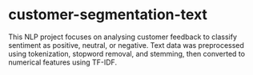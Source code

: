 # customer-segmentation-text
This NLP project focuses on analysing customer feedback to classify sentiment as positive, neutral, or negative. 
Text data was preprocessed using tokenization, stopword removal, and stemming, then converted to numerical features using TF-IDF.
